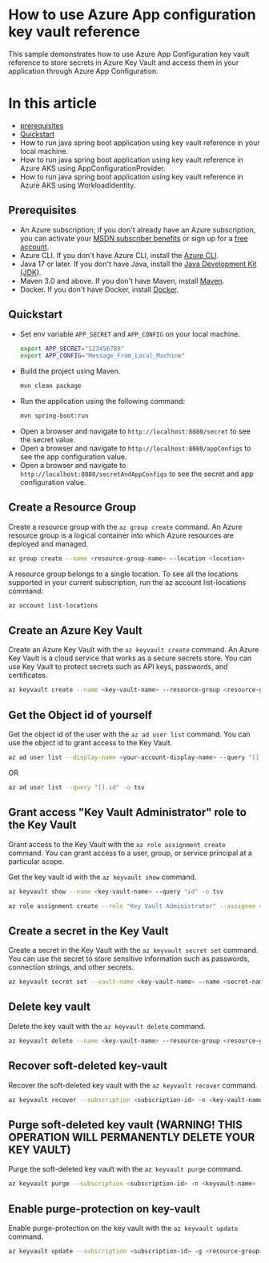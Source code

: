 # How to use Azure App configuration key vault reference 

This sample demonstrates how to use Azure App Configuration key vault reference to store secrets in Azure Key Vault and 
access them in your application through Azure App Configuration.

# In this article
* [prerequisites](#prerequisites)
* [Quickstart](#quickstart)
* How to run java spring boot application using key vault reference in your local machine.
* How to run java spring boot application using key vault reference in Azure AKS using AppConfigurationProvider.
* How to run java spring boot application using key vault reference in Azure AKS using WorkloadIdentity.

## Prerequisites
* An Azure subscription; if you don't already have an Azure subscription, you can activate your [MSDN subscriber benefits](https://azure.microsoft.com/en-us/pricing/member-offers/msdn-benefits-details/) or sign up for a [free account](https://azure.microsoft.com/en-us/free/).
* Azure CLI. If you don't have Azure CLI, install the [Azure CLI](https://docs.microsoft.com/en-us/cli/azure/install-azure-cli).
* Java 17 or later. If you don't have Java, install the [Java Development Kit (JDK)](https://www.oracle.com/java/technologies/javase/jdk17-archive-downloads.html).
* Maven 3.0 and above. If you don't have Maven, install [Maven](https://maven.apache.org/download.cgi).
* Docker. If you don't have Docker, install [Docker](https://www.docker.com/products/docker-desktop).


## Quickstart
* Set env variable `APP_SECRET` and `APP_CONFIG` on your local machine.
  ```bash
  export APP_SECRET="123456789"
  export APP_CONFIG="Message_From_Local_Machine"
  ```
* Build the project using Maven.
  ```bash
  mvn clean package
  ```
* Run the application using the following command:
  ```bash
  mvn spring-boot:run
  ```
* Open a browser and navigate to `http://localhost:8080/secret` to see the secret value.
* Open a browser and navigate to `http://localhost:8080/appConfigs` to see the app configuration value.
* Open a browser and navigate to `http://localhost:8080/secretAndAppConfigs` to see the secret and app configuration value.


## Create a Resource Group
Create a resource group with the `az group create` command. An Azure resource group is a logical container into which 
Azure resources are deployed and managed.

```bash
az group create --name <resource-group-name> --location <location>
```
A resource group belongs to a single location. To see all the locations supported in your current subscription, 
run the az account list-locations command:
```bash
az account list-locations
```

## Create an Azure Key Vault
Create an Azure Key Vault with the `az keyvault create` command. An Azure Key Vault is a cloud service that works as a 
secure secrets store. You can use Key Vault to protect secrets such as API keys, passwords, and certificates.

```bash
az keyvault create --name <key-vault-name> --resource-group <resource-group-name> --location <location> --enable-rbac-authorization
```

## Get the Object id of yourself
Get the object id of the user with the `az ad user list` command. You can use the object id to grant access to the Key Vault.

```bash
az ad user list --display-name <your-account-display-name> --query "[].id" -o tsv
```
OR

```bash
az ad user list --query "[].id" -o tsv
```


## Grant access "Key Vault Administrator" role to the Key Vault
Grant access to the Key Vault with the `az role assignment create` command. You can grant access to a user, group,
or service principal at a particular scope.

Get the key vault id with the `az keyvault show` command.
```bash
az keyvault show --name <key-vault-name> --query "id" -o tsv
```

```bash
az role assignment create --role "Key Vault Administrator" --assignee <user-email>/<object_id> --scope <key-vault-id>
```

## Create a secret in the Key Vault
Create a secret in the Key Vault with the `az keyvault secret set` command. You can use the secret to store sensitive
information such as passwords, connection strings, and other secrets.

```bash
az keyvault secret set --vault-name <key-vault-name> --name <secret-name> --value <secret-value>
```


## Delete key vault
Delete the key vault with the `az keyvault delete` command.

```bash
az keyvault delete --name <key-vault-name> --resource-group <resource-group-name>
```

## Recover soft-deleted key-vault
Recover the soft-deleted key vault with the `az keyvault recover` command.

```bash
az keyvault recover --subscription <subscription-id> -n <key-vault-name> 
```

## Purge soft-deleted key vault (WARNING! THIS OPERATION WILL PERMANENTLY DELETE YOUR KEY VAULT)
Purge the soft-deleted key vault with the `az keyvault purge` command.

```bash
az keyvault purge --subscription <subscription-id> -n <keyvault-name> 
```

## Enable purge-protection on key-vault
Enable purge-protection on the key vault with the `az keyvault update` command.

```bash
az keyvault update --subscription <subscription-id> -g <resource-group> -n <keyvault-name> --enable-purge-protection true
```